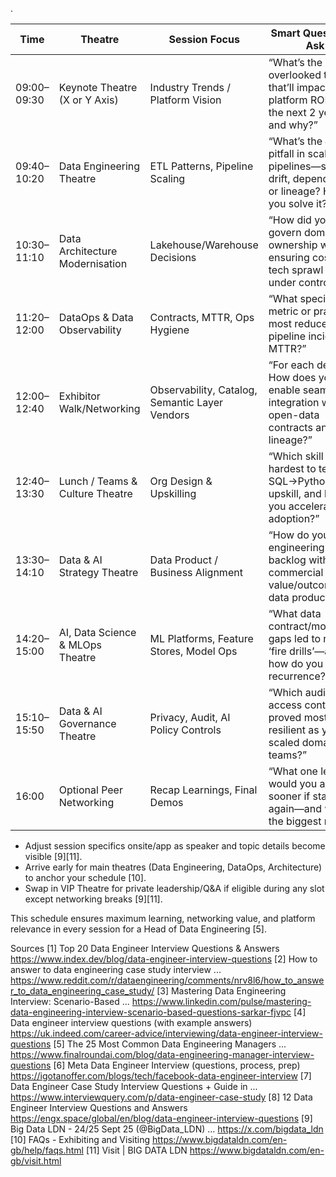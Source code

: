 
.

| Time          | Theatre                          | Session Focus                                       | Smart Question to Ask                                                                                     |
|---------------|----------------------------------|-----------------------------------------------------|----------------------------------------------------------------------------------------------------------|
| 09:00–09:30   | Keynote Theatre (X or Y Axis)    | Industry Trends / Platform Vision                   | “What’s the most overlooked trend that’ll impact platform ROI over the next 2 years, and why?”           |
| 09:40–10:20   | Data Engineering Theatre         | ETL Patterns, Pipeline Scaling                      | “What’s the #1 pitfall in scaling pipelines—schema drift, dependency, or lineage? How did you solve it?” |
| 10:30–11:10   | Data Architecture Modernisation  | Lakehouse/Warehouse Decisions                       | “How did you govern domain ownership while ensuring cost and tech sprawl stayed under control?”           |
| 11:20–12:00   | DataOps & Data Observability     | Contracts, MTTR, Ops Hygiene                        | “What specific metric or practice most reduced your pipeline incident MTTR?”                             |
| 12:00–12:40   | Exhibitor Walk/Networking        | Observability, Catalog, Semantic Layer Vendors      | “For each demo: How does your tool enable seamless integration with open-data contracts and lineage?”     |
| 12:40–13:30   | Lunch / Teams & Culture Theatre  | Org Design & Upskilling                             | “Which skill is hardest to teach for SQL→Python/ETL upskill, and how do you accelerate real adoption?”    |
| 13:30–14:10   | Data & AI Strategy Theatre       | Data Product / Business Alignment                   | “How do you align engineering backlog with commercial value/outcomes for data products?”                  |
| 14:20–15:00   | AI, Data Science & MLOps Theatre | ML Platforms, Feature Stores, Model Ops             | “What data contract/monitoring gaps led to real ML ‘fire drills’—and how do you prevent recurrence?”      |
| 15:10–15:50   | Data & AI Governance Theatre     | Privacy, Audit, AI Policy Controls                  | “Which audit or access control has proved most resilient as you’ve scaled domain teams?”                  |
| 16:00         | Optional Peer Networking         | Recap Learnings, Final Demos                        | “What one learning would you apply sooner if starting again—and what’s the biggest regret?”               |

- Adjust session specifics onsite/app as speaker and topic details become visible [9][11].
- Arrive early for main theatres (Data Engineering, DataOps, Architecture) to anchor your schedule [10].
- Swap in VIP Theatre for private leadership/Q&A if eligible during any slot except networking breaks [9][11].

This schedule ensures maximum learning, networking value, and platform relevance in every session for a Head of Data Engineering [5].

Sources
[1] Top 20 Data Engineer Interview Questions & Answers https://www.index.dev/blog/data-engineer-interview-questions
[2] How to answer to data engineering case study interview ... https://www.reddit.com/r/dataengineering/comments/nrv8l6/how_to_answer_to_data_engineering_case_study/
[3] Mastering Data Engineering Interview: Scenario-Based ... https://www.linkedin.com/pulse/mastering-data-engineering-interview-scenario-based-questions-sarkar-fjvpc
[4] Data engineer interview questions (with example answers) https://uk.indeed.com/career-advice/interviewing/data-engineer-interview-questions
[5] The 25 Most Common Data Engineering Managers ... https://www.finalroundai.com/blog/data-engineering-manager-interview-questions
[6] Meta Data Engineer Interview (questions, process, prep) https://igotanoffer.com/blogs/tech/facebook-data-engineer-interview
[7] Data Engineer Case Study Interview Questions + Guide in ... https://www.interviewquery.com/p/data-engineer-case-study
[8] 12 Data Engineer Interview Questions and Answers https://engx.space/global/en/blog/data-engineer-interview-questions
[9] Big Data LDN - 24/25 Sept 25 (@BigData_LDN) ... https://x.com/bigdata_ldn
[10] FAQs - Exhibiting and Visiting https://www.bigdataldn.com/en-gb/help/faqs.html
[11] Visit | BIG DATA LDN https://www.bigdataldn.com/en-gb/visit.html
